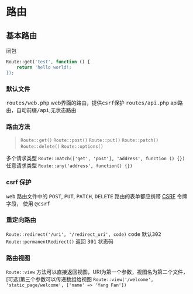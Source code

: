 # 路由

## 基本路由
闭包
```php
Route::get('test', function () {
    return 'hello world!;
});
```
### 默认文件
<kbd>routes/web.php</kbd> web界面的路由，提供<kbd>csrf</kbd>保护
<kbd>routes/api.php</kbd> api路由，自动前缀<kbd>/api</kbd>,无状态路由

### 路由方法
> `Route::get()`
> `Route::post()`
> `Route::put()`
> `Route::patch()`
> `Route::delete()`
> `Route::options()`

多个请求类型 `Route::match(['get', 'post'], 'address', function () {})`
任意请求类型 `Route::any('address', function() {})`

### csrf 保护
<kbd>web</kbd> 路由文件中的 <kbd>POST</kbd>, <kbd>PUT</kbd>, <kbd>PATCH</kbd>, <kbd>DELETE</kbd> 路由的表单都应携带 [CSRF](https://learnku.com/docs/laravel/8.x/csrf) 令牌字段， 使用 <kbd>@csrf</kbd>

### 重定向路由
`Route::redirect('/uri', '/redirect_uri', code)` <kbd>code</kbd> 默认<kbd>302</kbd>
`Route::permanentRedirect()` 返回 <kbd>301</kbd> 状态码

### 路由视图
`Route::view` 方法可以直接返回视图，URI为第一个参数，视图名为第二个文件，[可选]第三个参数可以传递数组给视图
`Route::view('/welcome', 'static_page/welcome', ['name' => 'Yang Fan'])`